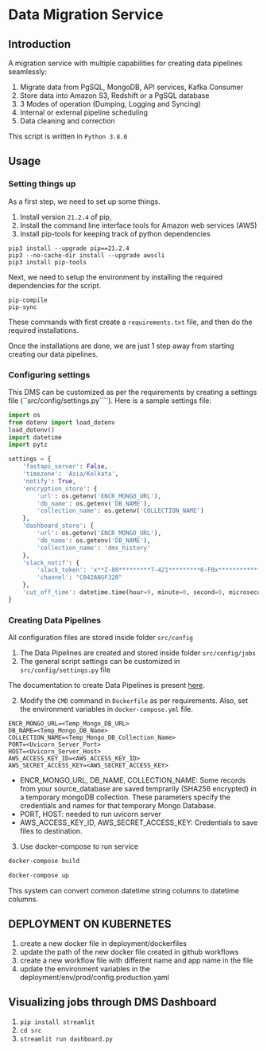 # Data Migration Service

## Introduction

A migration service with multiple capabilities for creating data pipelines seamlessly:
1. Migrate data from PgSQL, MongoDB, API services, Kafka Consumer
2. Store data into Amazon S3, Redshift or a PgSQL database
3. 3 Modes of operation (Dumping, Logging and Syncing)
4. Internal or external pipeline scheduling
5. Data cleaning and correction

This script is written in ```Python 3.8.0```

## Usage

### Setting things up

As a first step, we need to set up some things. 
1. Install version ```21.2.4``` of pip, 
2. Install the command line interface tools for Amazon web services (AWS)
3. Install pip-tools for keeping track of python dependencies

```
pip3 install --upgrade pip==21.2.4
pip3 --no-cache-dir install --upgrade awscli
pip3 install pip-tools
```

Next, we need to setup the environment by installing the required dependencies for the script.
```
pip-compile
pip-sync
```

These commands with first create a ```requirements.txt``` file, and then do the required installations.

Once the installations are done, we are just 1 step away from starting creating our data pipelines.

### Configuring settings

This DMS can be customized as per the requirements by creating a settings file (``src/config/settings.py````). Here is a sample settings file:

```python
import os
from dotenv import load_dotenv
load_dotenv()
import datetime
import pytz

settings = {
    'fastapi_server': False,
    'timezone': 'Asia/Kolkata',
    'notify': True,
    'encryption_store': {
        'url': os.getenv('ENCR_MONGO_URL'),
        'db_name': os.getenv('DB_NAME'),
        'collection_name': os.getenv('COLLECTION_NAME')
    },
    'dashboard_store': {
        'url': os.getenv('ENCR_MONGO_URL'),
        'db_name': os.getenv('DB_NAME'),
        'collection_name': 'dms_history'
    },
    'slack_notif': {
        'slack_token': 'x**Z-88*********7-421*********6-F0x****************xv3Z',
        'channel': "C042ANGF320"
    },
    'cut_off_time': datetime.time(hour=9, minute=0, second=0, microsecond=0, tzinfo=pytz.timezone('Asia/Kolkata')),
}
```


### Creating Data Pipelines

All configuration files are stored inside folder ```src/config```
1. The Data Pipelines are created and stored inside folder ```src/config/jobs```
2. The general script settings can be customized in ```src/config/settings.py``` file

The documentation to create Data Pipelines is present [here](src/config/README.md).


2. Modify the ```CMD``` command in ```Dockerfile``` as per requirements. Also, set the environment variables in ```docker-compose.yml``` file.
```
ENCR_MONGO_URL=<Temp_Mongo_DB_URL>
DB_NAME=<Temp_Mongo_DB_Name>
COLLECTION_NAME=<Temp_Mongo_DB_Collection_Name>
PORT=<Uvicorn_Server_Port>
HOST=<Uvicorn_Server_Host>
AWS_ACCESS_KEY_ID=<AWS_ACCESS_KEY_ID>
AWS_SECRET_ACCESS_KEY=<AWS_SECRET_ACCESS_KEY>
```

- ENCR_MONGO_URL, DB_NAME, COLLECTION_NAME: Some records from your source_database are saved temprarily (SHA256 encrypted) in a temporary mongoDB collection. These parameters specify the credentials and names for that temporary Mongo Database.
- PORT, HOST: needed to run uvicorn server
- AWS_ACCESS_KEY_ID, AWS_SECRET_ACCESS_KEY: Credentials to save files to destination.

3. Use docker-compose to run service
```bash
docker-compose build
```
```bash
docker-compose up
```

This system can convert common datetime string columns to datetime columns.

## DEPLOYMENT ON KUBERNETES

1. create a new docker file in deployment/dockerfiles
2. update the path of the new docker file created in github workflows
3. create a new workflow file with different name and app name in the file
4. update the environment variables in the deployment/env/prod/config.production.yaml


## Visualizing jobs through DMS Dashboard
1. ```pip install streamlit```
2. ```cd src```
3. ```streamlit run dashboard.py```